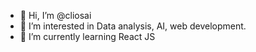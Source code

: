 - 👋 Hi, I’m @cliosai
- 👀 I’m interested in Data analysis, AI, web development.
- 🌱 I’m currently learning React JS
